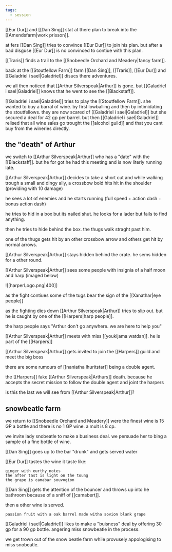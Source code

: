 ```yaml
---
tags:
  - session
---
```

[[Eur Dur]] and [[Dan Sing]] stat at there plan to break into the [[Amendsfarm|work prisson]].

at fers [[Dan Sing]] tries to convince [[Eur Dur]] to join his plan. but after a bad disguse [[Eur Dur]] is no convinced to contiue with this plan.

[[Traris]] finds a trail to the [[Snobeedle Orchard and Meadery|fancy farm]].

back at the [[Stoutfellow Farm]] farm [[Dan Sing]], [[Traris]], [[Eur Dur]] and [[Galadriel i sael|Galadriel]] disucs there adventures.

we all then noticed that [[Arthur Silverspeak|Arthur]] is gone. but [[Galadriel i sael|Galadriel]] knows that he went to see the [[Blackstaff]].

[[Galadriel i sael|Galadriel]] tries to play the [[Stoutfellow Farm]]. 
she wanted to buy a barral of wine. by first lowballing and then by intimidating the stoutfellows. 
they are now scared of [[Galadriel i sael|Galadriel]] but she secured a deal for 42 gp per barrel.
but then [[Galadriel i sael|Galadriel]] relised that all wine sales go trought the [[alcohol guild]] and that you cant buy from the wineries directly.

## the "death" of Arthur
we switch to [[Arthur Silverspeak|Arthur]] who has a "date" with the [[Blackstaff]]. but he for got he had this meeting and is now literly running late.

[[Arthur Silverspeak|Arthur]] decides to take a short cut and while walking trough a small and dingy ally, a crossbow bold hits hit in the shoulder 
(providing with 10 damage)

he sees a lot of enemies and he starts running (full speed + action dash + bonus action dash)

he tries to hid in a box but its nailed shut. he looks for a lader but fails to find anything.

then he tries to hide behind the box. the thugs walk straght past him.

one of the thugs gets hit by an other crossbow arrow and others get hit by normal arrows.

[[Arthur Silverspeak|Arthur]] stays hidden behind the crate. he sems hidden for a other round.

[[Arthur Silverspeak|Arthur]] sees some people with insignia of a half moon and harp (imaged below)

![[harperLogo.png|400]]

as the fight contiues some of the tugs bear the sign of the [[Xanathar|eye people]] 

as the fighting dies down [[Arthur Silverspeak|Arthur]] tries to slip out. but he is caught by one of the [[Harpers|harp people]]. 

the harp people says "Arthur don't go anywhere. we are here to help you"

[[Arthur Silverspeak|Arthur]] meets with miss [[youkijama watdan]]. he is part of the [[Harpers]]

[[Arthur Silverspeak|Arthur]] gets invited to join the [[Harpers]] guild and meet the big boss

there are some rumours of [[naniatha lhuritstar]] being a double agent.

the [[Harpers]] fake [[Arthur Silverspeak|Arthurs]] death. because he accepts the secret mission to follow the double agent and joint the harpers

is this the last we will see from [[Arthur Silverspeak|Arthur]]?

## snowbeatle farm

we return to [[Snobeedle Orchard and Meadery]] were the finest wine is 15 GP a bottle and there is no 1 GP wine. a mult is 8 cp.

we invite lady snobeatle to make a business deal. we persuade her to bing a sample of a fine bottle of wine.

[[Dan Sing]] goes up to the bar "drunk" and gets served water

[[Eur Dur]] tastes the wine it taste like:

```
ginger with eurthy notes
the after tast is light on the toung
the grape is camabar souvogion
```

[[Dan Sing]] gets the attention of the bouncer and throws up into he bathroom because of a sniff of [[camabert]].

then a other wine is served.
```
passion fruit with a oak barrel made witha sovion blank grape
```

[[Galadriel i sael|Galadriel]] likes to make a "buisness" deal by offering 30 gp for a 90 gp bottle. angering miss snowbeatle in the process.

we get trown out of the snow beatle farm while provusely appologising to miss snobeatle.

